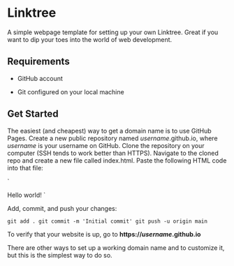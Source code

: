 # Linktree

A simple webpage template for setting up your own Linktree. Great if you want to dip your toes into the world of web development.

## Requirements

- GitHub account

- Git configured on your local machine

## Get Started

The easiest (and cheapest) way to get a domain name is to use GitHub Pages. Create a new public repository named *username*.github.io, where *username* is your username on GitHub. Clone the repository on your computer (SSH tends to work better than HTTPS). Navigate to the cloned repo and create a new file called index.html. Paste the following HTML code into that file:

`<!DOCTYPE html>
<html>
<body>
Hello world!
</body>
</html>`

Add, commit, and push your changes:

`git add .
git commit -m 'Initial commit'
git push -u origin main`

To verify that your website is up, go to **https://*username*.github.io**

There are other ways to set up a working domain name and to customize it, but this is the simplest way to do so.
